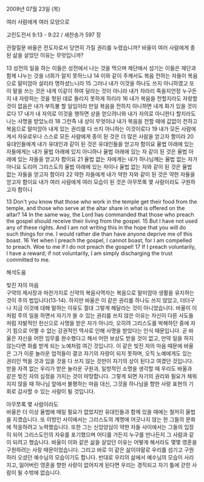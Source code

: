 2009년 07월 23일 (목)

여러 사람에게 여러 모양으로



고린도전서 9:13 - 9:22 / 새찬송가 597 장


관찰질문
바울은 전도자로서 당연히 가질 권리를 누렸습니까?
바울이 여러 사람에게 종된 삶을 살았던 이유는 무엇입니까?

13 성전의 일을 하는 이들은 성전에서 나는 것을 먹으며 제단에서 섬기는 이들은 제단과 함께 나누는 것을 너희가 알지 못하느냐 14 이와 같이 주께서도 복음 전하는 자들이 복음으로 말미암아 살리라 명하셨느니라 15 그러나 내가 이것을 하나도 쓰지 아니하였고 또 이 말을 쓰는 것은 내게 이같이 하여 달라는 것이 아니라 내가 차라리 죽을지언정 누구든지 내 자랑하는 것을 헛된 데로 돌리지 못하게 하리라 16 내가 복음을 전할지라도 자랑할 것이 없음은 내가 부득불 할 일임이라 만일 복음을 전하지 아니하면 내게 화가 있을 것이로다 17 내가 내 자의로 이것을 행하면 상을 얻으려니와 내가 자의로 아니한다 할지라도 나는 사명을 받았노라 18 그런즉 내 상이 무엇이냐 내가 복음을 전할 때에 값없이 전하고 복음으로 말미암아 내게 있는 권리를 다 쓰지 아니하는 이것이로다 19 내가 모든 사람에게서 자유로우나 스스로 모든 사람에게 종이 된 것은 더 많은 사람을 얻고자 함이라 20 유대인들에게 내가 유대인과 같이 된 것은 유대인들을 얻고자 함이요 율법 아래에 있는 자들에게는 내가 율법 아래에 있지 아니하나 율법 아래에 있는 자 같이 된 것은 율법 아래에 있는 자들을 얻고자 함이요 21 율법 없는 자에게는 내가 하나님께는 율법 없는 자가 아니요 도리어 그리스도의 율법 아래에 있는 자이나 율법 없는 자와 같이 된 것은 율법 없는 자들을 얻고자 함이라 22 약한 자들에게 내가 약한 자와 같이 된 것은 약한 자들을 얻고자 함이요 내가 여러 사람에게 여러 모습이 된 것은 아무쪼록 몇 사람이라도 구원하고자 함이니 

13 Don't you know that those who work in the temple get their food from the temple, and those who serve at the altar share in what is offered on the altar? 14 In the same way, the Lord has commanded that those who preach the gospel should receive their living from the gospel. 15 But I have not used any of these rights. And I am not writing this in the hope that you will do such things for me. I would rather die than have anyone deprive me of this boast. 16 Yet when I preach the gospel, I cannot boast, for I am compelled to preach. Woe to me if I do not preach the gospel! 17 If I preach voluntarily, I have a reward; if not voluntarily, I am simply discharging the trust committed to me.

해석도움





빚진 자의 마음  
구약의 제사장과 마찬가지로 신약의 복음사역자는 복음으로 말미암아 생활을 유지하는 것이 주의 법입니다(13-14). 하지만 바울은 이 같은 권리를 하나도 쓰지 않았고, 더더구나 지금 이것에 대해 말하는 이유도 절대 그렇게 해달라는 것이 아니었습니다. 바울이 이처럼 주의 일을 하면서 자기가 쓸 수 있는 권리를 쓰지 않은 이유는 자신이 다른 사도들처럼 자발적인 헌신으로 사명을 받은 자가 아니라, 오히려 그리스도를 박해하던 중에 자기 힘으로 어쩔 수 없는 강권적인 역사로 인해 사명을 받았다는 인식 때문입니다. 곧 바울은 자신을 어떤 임무를 완수했다고 해서 어떤 보상도 받을 것이 없고, 만약 일을 하지 않는다면 화를 받게 되는 노예처럼 여긴 것입니다. 이 같은 빚진 자의 마음 때문에 바울은 그가 이룬 놀라운 업적들이 결코 자기의 자랑이 되지 못하며, 오직 노예에게도 있는 권리인 먹을 것과 입을 것을 다 쓰지 않는 것만이 자기의 상이 된다고 여겼던 것입니다. 받을 자격 없는 우리가 받은 놀라운 구원과, 일방적인 소명을 생각할 때 우리도 바울과 같은 빚진 자의 심정을 가지는 것이 마땅합니다. 그렇게 되면 자기의 권리와 필요가 채워지지 않을 때 하나님 앞에서 불평하는 마음 대신, 그것을 하나님을 향한 사랑 표현의 기회로 감사할 수 있는 사람이 될 것입니다.    

아무쪼록 몇 사람이라도  
바울은 더 이상 율법에 매일 필요가 없었지만 유대인들과 함께 있을 때에는 철저히 율법을 지켰습니다. 또 이방인 사이에서는 그리스도의 계명에 어긋나지 않는 한 그들의 문화에 적응하려고 노력했습니다. 또한 그는 신앙양심이 약한 자들 사이에서는 그들의 입장이 되어 그리스도인의 자유를 포기했으며 어디를 가든지 누구를 만나든지 그 사람과 같이 되려고 했습니다. 바울이 이와 같은 삶을 살았던 이유는 어떻게 해서라도 몇몇 영혼을 구원하려는 사랑 때문이었습니다. 그리고 바로 이 같은 삶이야말로 우리를 섬기고 구원하러 오셨던 예수님의 모습이기도 합니다. 반대로 우리의 삶에서 예수님의 모습이 사라지고, 잃어버린 영혼을 향한 사랑이 없어지게 된다면 우리는 경직되고 자기 틀에 갇힌 사람이 될 수밖에 없습니다.